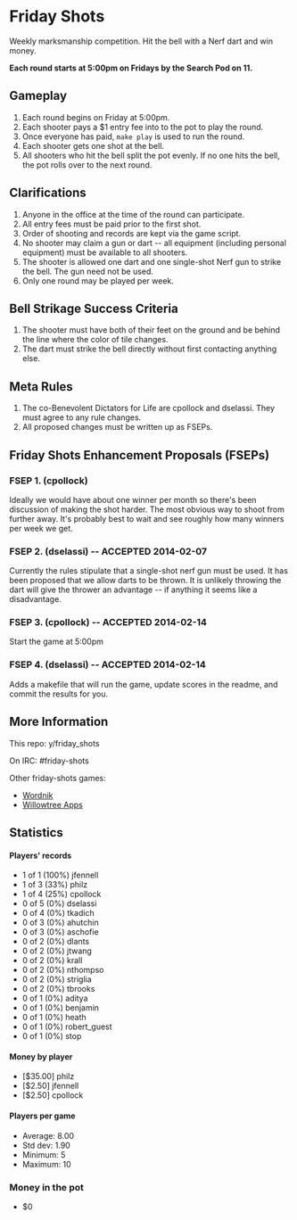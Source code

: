 Friday Shots
============
Weekly marksmanship competition. Hit the bell with a Nerf dart and win money.

**Each round starts at 5:00pm on Fridays by the Search Pod on 11.**


Gameplay
--------
1. Each round begins on Friday at 5:00pm.
1. Each shooter pays a $1 entry fee into to the pot to play the round.
1. Once everyone has paid, `make play` is used to run the round.
1. Each shooter gets one shot at the bell.
1. All shooters who hit the bell split the pot evenly. If no one hits
   the bell, the pot rolls over to the next round.


Clarifications
--------------
1. Anyone in the office at the time of the round can participate.
1. All entry fees must be paid prior to the first shot.
1. Order of shooting and records are kept via the game script.
1. No shooter may claim a gun or dart -- all equipment (including
   personal equipment) must be available to all shooters.
1. The shooter is allowed one dart and one single-shot Nerf gun to
   strike the bell. The gun need not be used.
1. Only one round may be played per week.


Bell Strikage Success Criteria
------------------------------
1. The shooter must have both of their feet on the ground and be behind
   the line where the color of tile changes.
1. The dart must strike the bell directly without first contacting anything
   else.


Meta Rules
----------
1. The co-Benevolent Dictators for Life are cpollock and dselassi. They must
   agree to any rule changes.
1. All proposed changes must be written up as FSEPs.


Friday Shots Enhancement Proposals (FSEPs)
------------------------------------------

### FSEP 1. (cpollock)
Ideally we would have about one winner per month so there's been
discussion of making the shot harder. The most obvious way to shoot from
further away.  It's probably best to wait and see roughly how many
winners per week we get.

### FSEP 2. (dselassi) -- ACCEPTED 2014-02-07
Currently the rules stipulate that a single-shot nerf gun must be
used. It has been proposed that we allow darts to be thrown. It is
unlikely throwing the dart will give the thrower an advantage -- if
anything it seems like a disadvantage.

### FSEP 3. (cpollock) -- ACCEPTED 2014-02-14
Start the game at 5:00pm

### FSEP 4. (dselassi) -- ACCEPTED 2014-02-14
Adds a makefile that will run the game, update scores in the readme, and
commit the results for you.


More Information
----------------
This repo: y/friday_shots

On IRC: #friday-shots

Other friday-shots games:
* [Wordnik](https://github.com/colinpollock/friday-shots)
* [Willowtree Apps](https://github.com/willowtreeapps/friday-shots)


Statistics
----------
####  Players' records  ####
* 1 of 1 (100%) jfennell
* 1 of 3 (33%) philz
* 1 of 4 (25%) cpollock
* 0 of 5 (0%) dselassi
* 0 of 4 (0%) tkadich
* 0 of 3 (0%) ahutchin
* 0 of 3 (0%) aschofie
* 0 of 2 (0%) dlants
* 0 of 2 (0%) jtwang
* 0 of 2 (0%) krall
* 0 of 2 (0%) nthompso
* 0 of 2 (0%) striglia
* 0 of 2 (0%) tbrooks
* 0 of 1 (0%) aditya
* 0 of 1 (0%) benjamin
* 0 of 1 (0%) heath
* 0 of 1 (0%) robert_guest
* 0 of 1 (0%) stop

#### Money by player  ####
* [$35.00] philz
* [$2.50] jfennell
* [$2.50] cpollock

#### Players per game  ####
* Average: 8.00
* Std dev: 1.90
* Minimum: 5
* Maximum: 10

### Money in the pot ###
* $0
